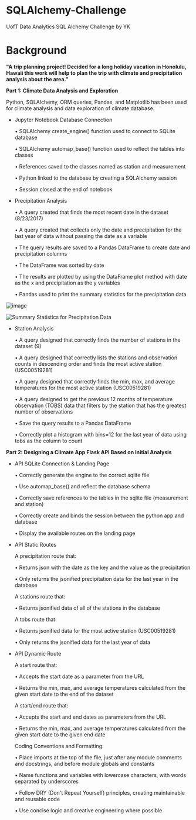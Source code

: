 # SQLAlchemy-Challenge
UofT Data Analytics SQL Alchemy Challenge by YK

# Background

**"A trip planning project! Decided for a long holiday vacation in Honolulu, Hawaii this work will help to plan the trip with climate and precipitation analysis about the area."**


**Part 1: Climate Data Analysis and Exploration**

Python, SQLAlchemy, ORM queries, Pandas, and Matplotlib has been used for climate analysis and data exploration of climate database.  

* Jupyter Notebook Database Connection 

    •	SQLAlchemy create_engine() function used to connect to SQLite database

    •	SQLAlchemy automap_base() function used to reflect the tables into classes

    •	References saved to the classes named as station and measurement

    •	Python linked to the database by creating a SQLAlchemy session

    •	Session closed at the end of notebook


* Precipitation Analysis 

    •	A query created that finds the most recent date in the dataset (8/23/2017)

    •	A query created that collects only the date and precipitation for the last year of data without passing the date as a variable

    •	The query results are saved to a Pandas DataFrame to create date and precipitation columns 

    •	The DataFrame was sorted by date

    •	The results are plotted by using the DataFrame plot method with date as the x and precipitation as the y variables

    •	Pandas used to print the summary statistics for the precipitation data 

![image](https://github.com/YargKlnc/SQLAlchemy-Challenge/assets/142269763/42a79348-efe8-4982-bcf6-f3007e714874)

![Summary Statistics for Precipitation Data](https://github.com/YargKlnc/SQLAlchemy-Challenge/assets/142269763/04a33c1e-fe5c-4cfc-84bc-23632f06fc1a)


* Station Analysis 

    •	A query designed that correctly finds the number of stations in the dataset (9) 

    • A query designed that correctly lists the stations and observation counts in descending order and finds the most active station (USC00519281)

    •	A query designed that correctly finds the min, max, and average temperatures for the most active station (USC00519281) 

    •	A query designed to get the previous 12 months of temperature observation (TOBS) data that filters by the station that has the greatest number of observations 

    •	Save the query results to a Pandas DataFrame 

    •	Correctly plot a histogram with bins=12 for the last year of data using tobs as the column to count


**Part 2: Designing a Climate App Flask API Based on Initial Analysis**


* API SQLite Connection & Landing Page 

    •	Correctly generate the engine to the correct sqlite file 

    •	Use automap_base() and reflect the database schema 

    •	Correctly save references to the tables in the sqlite file (measurement and station) 

    •	Correctly create and binds the session between the python app and database 

    •	Display the available routes on the landing page 



* API Static Routes

    A precipitation route that:

    •	Returns json with the date as the key and the value as the precipitation 

    •	Only returns the jsonified precipitation data for the last year in the database 


    A stations route that:

    •	Returns jsonified data of all of the stations in the database 


    A tobs route that:

    •	Returns jsonified data for the most active station (USC00519281) 

    •	Only returns the jsonified data for the last year of data 



* API Dynamic Route 

    A start route that:
  
    •	Accepts the start date as a parameter from the URL
  
    •	Returns the min, max, and average temperatures calculated from the given start date to the end of the dataset
  

    A start/end route that:
  
    •	Accepts the start and end dates as parameters from the URL
   
    •	Returns the min, max, and average temperatures calculated from the given start date to the given end date 


    Coding Conventions and Formatting:
  
    •	Place imports at the top of the file, just after any module comments and docstrings, and before module globals and constants
  
    •	Name functions and variables with lowercase characters, with words separated by underscores
  
    •	Follow DRY (Don't Repeat Yourself) principles, creating maintainable and reusable code
  
    •	Use concise logic and creative engineering where possible

